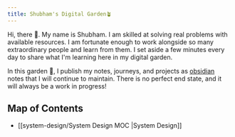 ```yaml
---
title: Shubham's Digital Garden🪴
---
```


Hi, there 👋. My name is Shubham. I am skilled at solving real problems with available resources. I am fortunate enough to work alongside so many extraordinary people and learn from them. I set aside a few minutes every day to share what I'm learning here in my digital garden.

In this garden 🏡, I publish my notes, journeys, and projects as [obsidian](https://obsidian.md/) notes that I will continue to maintain. There is no perfect end state, and it will always be a work in progress!

## Map of Contents
- [[system-design/System Design MOC |System Design]]